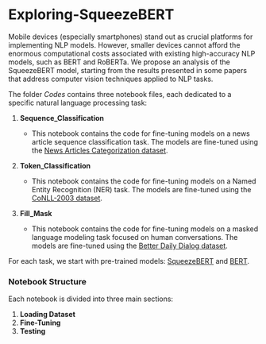 # Exploring-SqueezeBERT

Mobile devices (especially smartphones) stand out as crucial platforms for implementing NLP models. However, smaller devices cannot afford the enormous computational costs associated with existing high-accuracy NLP models, such as BERT and RoBERTa. We propose an analysis of the SqueezeBERT model, starting from the results presented in some papers that address computer vision techniques applied to NLP tasks.

The folder *Codes* contains three notebook files, each dedicated to a specific natural language processing task:

1. **Sequence_Classification**
   - This notebook contains the code for fine-tuning models on a news article sequence classification task. The models are fine-tuned using the [News Articles Categorization dataset](https://huggingface.co/datasets/valurank/News_Articles_Categorization).

2. **Token_Classification**
   - This notebook contains the code for fine-tuning models on a Named Entity Recognition (NER) task. The models are fine-tuned using the [CoNLL-2003 dataset](https://huggingface.co/datasets/eriktks/conll2003).

3. **Fill_Mask**
   - This notebook contains the code for fine-tuning models on a masked language modeling task focused on human conversations. The models are fine-tuned using the [Better Daily Dialog dataset](https://huggingface.co/datasets/benjaminbeilharz/better_daily_dialog).

For each task, we start with pre-trained models: [SqueezeBERT](https://huggingface.co/squeezebert/squeezebert-uncased) and [BERT](https://huggingface.co/google-bert/bert-base-uncased).

### Notebook Structure

Each notebook is divided into three main sections:

1. **Loading Dataset**
2. **Fine-Tuning**
3. **Testing**
